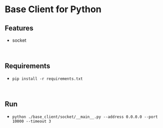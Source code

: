 # Base Client for Python

## Features
 - socket

<br/>

## Requirements
 - `pip install -r requirements.txt`

<br/>

## Run
 - `python ./base_client/socket/__main__.py --address 0.0.0.0 --port 10000 --timeout 3`

